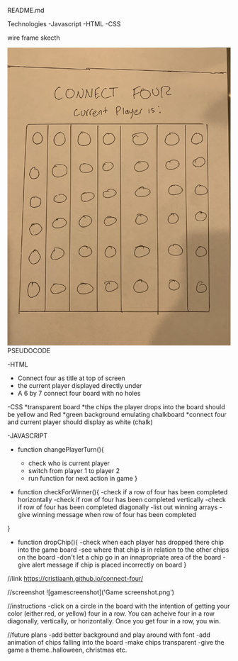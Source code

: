 README.md




<title>CONNECT FOUR</title>

Technologies
-Javascript
-HTML
-CSS

wire frame skecth 

![wire frame sketch](wireframe.JPG)
PSEUDOCODE

-HTML
* Connect four as title at top of screen
* the current player displayed directly under
* A 6 by 7 connect four board with no holes


-CSS
*transparent board
*the chips the player drops into the board should be yellow and Red 
*green background emulating chalkboard 
*connect four and current player should display as white (chalk)


-JAVASCRIPT
* function changePlayerTurn(){
    - check who is current player
    - switch from player 1 to player 2
    - run function for next action in game
  }

* function checkForWinner(){
    -check if a row of four has been completed horizontally
    -check if row of four has been completed vertically
    -check if row of four has been completed diagonally
    -list out winning arrays
    -give winning message when row of four has been completed


}

* function dropChip(){
    -check when each player has dropped there chip into the game board
    -see where that chip is in relation to the other chips on the board
    -don't let a chip go in an innapropriate area of the board
    -give alert message if chip is placed incorrectly on board
}

//link
https://cristiaanh.github.io/connect-four/

//screenshot
![gamescreenshot]('Game screenshot.png')

//instructions
-click on a circle in the board with the intention of getting your color (either red, or yellow) four in a row. You can acheive four in a row diagonally, vertically, or horizontally. Once you get four in a row, you win.

//future plans
-add  better background and play around with font
-add animation of chips falling into the board
-make chips transparent
-give the game a theme..halloween, christmas etc.